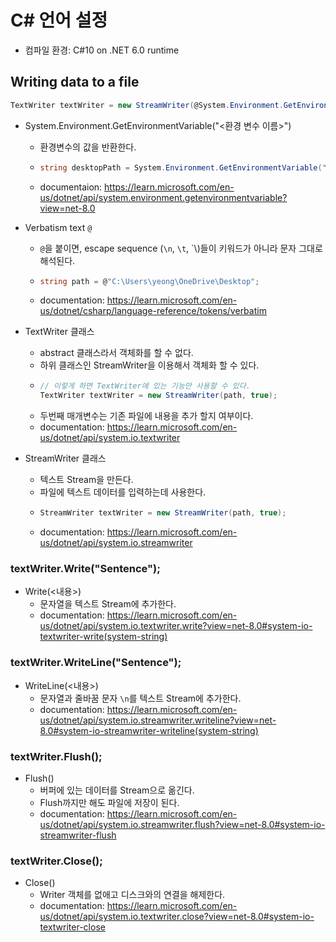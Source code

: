 # C# 언어 설정

- 컴파일 환경: C#10 on .NET 6.0 runtime

## Writing data to a file
```C#
TextWriter textWriter = new StreamWriter(@System.Environment.GetEnvironmentVariable("OUTPUT_PATH"), true);
```

- System.Environment.GetEnvironmentVariable("<환경 변수 이름>")
  - 환경변수의 값을 반환한다.
  - ```C#
    string desktopPath = System.Environment.GetEnvironmentVariable("Desktop");
    ```
  -  documentaion: https://learn.microsoft.com/en-us/dotnet/api/system.environment.getenvironmentvariable?view=net-8.0

- Verbatism text `@`
  - `@`을 붙이면, escape sequence (`\n`, `\t`, `\\)들이 키워드가 아니라 문자 그대로 해석된다.
  - ```C#
    string path = @"C:\Users\yeong\OneDrive\Desktop";
    ```
  - documentation: https://learn.microsoft.com/en-us/dotnet/csharp/language-reference/tokens/verbatim

- TextWriter 클래스
  - abstract 클래스라서 객체화를 할 수 없다.
  - 하위 클래스인 StreamWriter을 이용해서 객체화 할 수 있다.
  - ```C#
    // 이렇게 하면 TextWriter에 있는 기능만 사용할 수 있다.
    TextWriter textWriter = new StreamWriter(path, true);
    ```
  - 두번째 매개변수는 기존 파일에 내용을 추가 할지 여부이다.
  - documentation: https://learn.microsoft.com/en-us/dotnet/api/system.io.textwriter

- StreamWriter 클래스
  - 텍스트 Stream을 만든다.
  - 파일에 텍스트 데이터를 입력하는데 사용한다.
  - ```C#
    StreamWriter textWriter = new StreamWriter(path, true);
    ```
  - documentation: https://learn.microsoft.com/en-us/dotnet/api/system.io.streamwriter

### textWriter.Write("Sentence");
 
- Write(<내용>)
  - 문자열을 텍스트 Stream에 추가한다.
  -  documentation: https://learn.microsoft.com/en-us/dotnet/api/system.io.textwriter.write?view=net-8.0#system-io-textwriter-write(system-string)

### textWriter.WriteLine("Sentence");

- WriteLine(<내용>)
  - 문자열과 줄바꿈 문자 `\n`를 텍스트 Stream에 추가한다.
  - documentation: https://learn.microsoft.com/en-us/dotnet/api/system.io.streamwriter.writeline?view=net-8.0#system-io-streamwriter-writeline(system-string)

### textWriter.Flush();

- Flush()
  - 버퍼에 있는 데이터를 Stream으로 옮긴다.
  - Flush까지만 해도 파일에 저장이 된다.
  - documentation: https://learn.microsoft.com/en-us/dotnet/api/system.io.streamwriter.flush?view=net-8.0#system-io-streamwriter-flush

### textWriter.Close();

- Close()
  - Writer 객체를 없애고 디스크와의 연결을 해제한다.
  - documentation: https://learn.microsoft.com/en-us/dotnet/api/system.io.textwriter.close?view=net-8.0#system-io-textwriter-close
